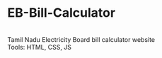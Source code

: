 # EB-Bill-Calculator
<br/>Tamil Nadu Electricity Board bill calculator website
<br/>Tools: HTML, CSS, JS
